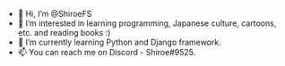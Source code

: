 - 👋 Hi, I’m @ShiroeFS
- 👀 I’m interested in learning programming, Japanese culture, cartoons, etc. and reading books :)
- 🌱 I’m currently learning Python and Django framework.
- 📫 You can reach me on Discord - Shiroe#9525.

<!---
ShiroeFS/ShiroeFS is a ✨ special ✨ repository because its `README.md` (this file) appears on your GitHub profile.
You can click the Preview link to take a look at your changes.
--->
